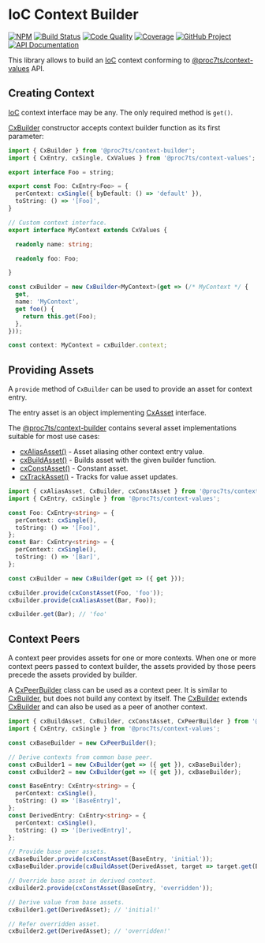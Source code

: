 # IoC Context Builder

[![NPM][npm-image]][npm-url]
[![Build Status][build-status-img]][build-status-link]
[![Code Quality][quality-img]][quality-link]
[![Coverage][coverage-img]][coverage-link]
[![GitHub Project][github-image]][github-url]
[![API Documentation][api-docs-image]][api-docs-url]

This library allows to build an [IoC] context conforming to [@proc7ts/context-values] API.

[npm-image]: https://img.shields.io/npm/v/@proc7ts/context-builder.svg?logo=npm
[npm-url]: https://www.npmjs.com/package/@proc7ts/context-builder
[build-status-img]: https://github.com/proc7ts/context-builder/workflows/Build/badge.svg
[build-status-link]: https://github.com/proc7ts/context-builder/actions?query=workflow:Build
[quality-img]: https://app.codacy.com/project/badge/Grade/73faff6037244e9eae5b408c61a5077b
[quality-link]: https://www.codacy.com/gh/proc7ts/context-builder/dashboard?utm_source=github.com&utm_medium=referral&utm_content=proc7ts/context-builder&utm_campaign=Badge_Grade
[coverage-img]: https://app.codacy.com/project/badge/Coverage/73faff6037244e9eae5b408c61a5077b
[coverage-link]: https://www.codacy.com/gh/proc7ts/context-builder/dashboard?utm_source=github.com&utm_medium=referral&utm_content=proc7ts/context-builder&utm_campaign=Badge_Coverage
[github-image]: https://img.shields.io/static/v1?logo=github&label=GitHub&message=project&color=informational
[github-url]: https://github.com/proc7ts/context-builder
[api-docs-image]: https://img.shields.io/static/v1?logo=typescript&label=API&message=docs&color=informational
[api-docs-url]: https://proc7ts.github.io/context-builder/
[ioc]: https://en.wikipedia.org/wiki/Inversion_of_control
[@proc7ts/context-builder]: https://www.npmjs.com/package/@proc7ts/context-builder
[@proc7ts/context-values]: https://www.npmjs.com/package/@proc7ts/context-values

## Creating Context

[IoC] context interface may be any. The only required method is `get()`.

[CxBuilder] constructor accepts context builder function as its first parameter:

```typescript
import { CxBuilder } from '@proc7ts/context-builder';
import { CxEntry, cxSingle, CxValues } from '@proc7ts/context-values';

export interface Foo = string;

export const Foo: CxEntry<Foo> = {
  perContext: cxSingle({ byDefault: () => 'default' }),
  toString: () => '[Foo]',
}

// Custom context interface.
export interface MyContext extends CxValues {

  readonly name: string;

  readonly foo: Foo;

}

const cxBuilder = new CxBuilder<MyContext>(get => (/* MyContext */ {
  get,
  name: 'MyContext',
  get foo() {
    return this.get(Foo);
  },
}));

const context: MyContext = cxBuilder.context;
```

[cxbuilder]: https://proc7ts.github.io/context-builder/classes/CxBuilder.html

## Providing Assets

A `provide` method of `CxBuilder` can be used to provide an asset for context entry.

The entry asset is an object implementing [CxAsset] interface.

The [@proc7ts/context-builder] contains several asset implementations suitable for most use cases:

- [cxAliasAsset()] - Asset aliasing other context entry value.
- [cxBuildAsset()] - Builds asset with the given builder function.
- [cxConstAsset()] - Constant asset.
- [cxTrackAsset()] - Tracks for value asset updates.

```typescript
import { cxAliasAsset, CxBuilder, cxConstAsset } from '@proc7ts/context-builder';
import { CxEntry, cxSingle } from '@proc7ts/context-values';

const Foo: CxEntry<string> = {
  perContext: cxSingle(),
  toString: () => '[Foo]',
};
const Bar: CxEntry<string> = {
  perContext: cxSingle(),
  toString: () => '[Bar]',
};

const cxBuilder = new CxBuilder(get => ({ get }));

cxBuilder.provide(cxConstAsset(Foo, 'foo'));
cxBuilder.provide(cxAliasAsset(Bar, Foo));

cxBuilder.get(Bar); // 'foo'
```

[cxasset]: https://proc7ts.github.io/context-values/interfaces/CxAsset.html
[cxaliasasset()]: https://proc7ts.github.io/context-builder/modules.html#cxAliasAsset
[cxbuildasset()]: https://proc7ts.github.io/context-builder/modules.html#cxBuildAsset
[cxconstasset()]: https://proc7ts.github.io/context-builder/modules.html#cxConstAsset
[cxtrackasset()]: https://proc7ts.github.io/context-builder/modules.html#cxTrackAsset

## Context Peers

A context peer provides assets for one or more contexts. When one or more context peers passed to context builder, the
assets provided by those peers precede the assets provided by builder.

A [CxPeerBuilder] class can be used as a context peer. It is similar to [CxBuilder], but does not build any context by
itself. The [CxBuilder] extends [CxBuilder] and can also be used as a peer of another context.

```typescript
import { cxBuildAsset, CxBuilder, cxConstAsset, CxPeerBuilder } from '@proc7ts/context-builder';
import { CxEntry, cxSingle } from '@proc7ts/context-values';

const cxBaseBuilder = new CxPeerBuilder();

// Derive contexts from common base peer.
const cxBuilder1 = new CxBuilder(get => ({ get }), cxBaseBuilder);
const cxBuilder2 = new CxBuilder(get => ({ get }), cxBaseBuilder);

const BaseEntry: CxEntry<string> = {
  perContext: cxSingle(),
  toString: () => '[BaseEntry]',
};
const DerivedEntry: CxEntry<string> = {
  perContext: cxSingle(),
  toString: () => '[DerivedEntry]',
};

// Provide base peer assets.
cxBaseBuilder.provide(cxConstAsset(BaseEntry, 'initial'));
cxBaseBuilder.provide(cxBuildAsset(DerivedAsset, target => target.get(BaseAsset) + '!'));

// Override base asset in derived context.
cxBuilder2.provide(cxConstAsset(BaseEntry, 'overridden'));

// Derive value from base assets.
cxBuilder1.get(DerivedAsset); // 'initial!'

// Refer overridden asset.
cxBuilder2.get(DerivedAsset); // 'overridden!'
```

[cxpeerbuilder]: https://proc7ts.github.io/context-builder/classes/CxPeerBuilder.html
